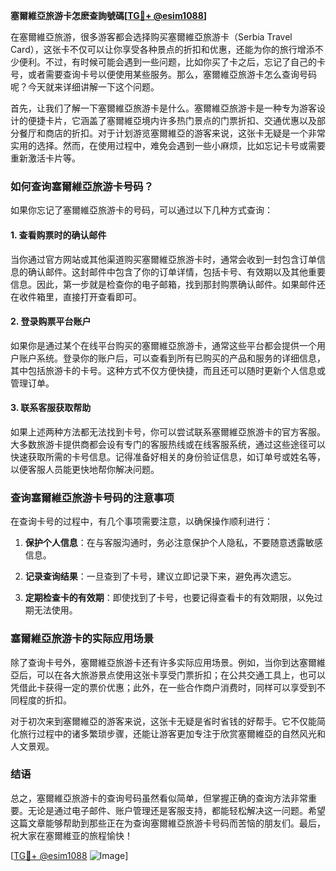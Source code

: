 **塞爾維亞旅游卡怎麽查詢號碼[[TG💪+ @esim1088](https://t.me/s/esim1088)]**

在塞爾維亞旅游，很多游客都会选择购买塞爾維亞旅游卡（Serbia Travel Card），这张卡不仅可以让你享受各种景点的折扣和优惠，还能为你的旅行增添不少便利。不过，有时候可能会遇到一些问题，比如你买了卡之后，忘记了自己的卡号，或者需要查询卡号以便使用某些服务。那么，塞爾維亞旅游卡怎么查询号码呢？今天就来详细讲解一下这个问题。

首先，让我们了解一下塞爾維亞旅游卡是什么。塞爾維亞旅游卡是一种专为游客设计的便捷卡片，它涵盖了塞爾維亞境内许多热门景点的门票折扣、交通优惠以及部分餐厅和商店的折扣。对于计划游览塞爾維亞的游客来说，这张卡无疑是一个非常实用的选择。然而，在使用过程中，难免会遇到一些小麻烦，比如忘记卡号或需要重新激活卡片等。

### 如何查询塞爾維亞旅游卡号码？

如果你忘记了塞爾維亞旅游卡的号码，可以通过以下几种方式查询：

#### 1. 查看购票时的确认邮件

当你通过官方网站或其他渠道购买塞爾維亞旅游卡时，通常会收到一封包含订单信息的确认邮件。这封邮件中包含了你的订单详情，包括卡号、有效期以及其他重要信息。因此，第一步就是检查你的电子邮箱，找到那封购票确认邮件。如果邮件还在收件箱里，直接打开查看即可。

#### 2. 登录购票平台账户

如果你是通过某个在线平台购买的塞爾維亞旅游卡，通常这些平台都会提供一个用户账户系统。登录你的账户后，可以查看到所有已购买的产品和服务的详细信息，其中包括旅游卡的卡号。这种方式不仅方便快捷，而且还可以随时更新个人信息或管理订单。

#### 3. 联系客服获取帮助

如果上述两种方法都无法找到卡号，你可以尝试联系塞爾維亞旅游卡的官方客服。大多数旅游卡提供商都会设有专门的客服热线或在线客服系统，通过这些途径可以快速获取所需的卡号信息。记得准备好相关的身份验证信息，如订单号或姓名等，以便客服人员能更快地帮你解决问题。

### 查询塞爾維亞旅游卡号码的注意事项

在查询卡号的过程中，有几个事项需要注意，以确保操作顺利进行：

1. **保护个人信息**：在与客服沟通时，务必注意保护个人隐私，不要随意透露敏感信息。
   
2. **记录查询结果**：一旦查到了卡号，建议立即记录下来，避免再次遗忘。

3. **定期检查卡的有效期**：即使找到了卡号，也要记得查看卡的有效期限，以免过期无法使用。

### 塞爾維亞旅游卡的实际应用场景

除了查询卡号外，塞爾維亞旅游卡还有许多实际应用场景。例如，当你到达塞爾維亞后，可以在各大旅游景点使用这张卡享受门票折扣；在公共交通工具上，也可以凭借此卡获得一定的票价优惠；此外，在一些合作商户消费时，同样可以享受到不同程度的折扣。

对于初次来到塞爾維亞的游客来说，这张卡无疑是省时省钱的好帮手。它不仅能简化旅行过程中的诸多繁琐步骤，还能让游客更加专注于欣赏塞爾維亞的自然风光和人文景观。

### 结语

总之，塞爾維亞旅游卡的查询号码虽然看似简单，但掌握正确的查询方法非常重要。无论是通过电子邮件、账户管理还是客服支持，都能轻松解决这一问题。希望这篇文章能够帮助到那些正在为查询塞爾維亞旅游卡号码而苦恼的朋友们。最后，祝大家在塞爾維亚的旅程愉快！

[[TG💪+ @esim1088](https://t.me/s/esim1088) ![Image](https://i.postimg.cc/4NQfJmqS/Snipaste-2025-05-13-00-14-12.png)]